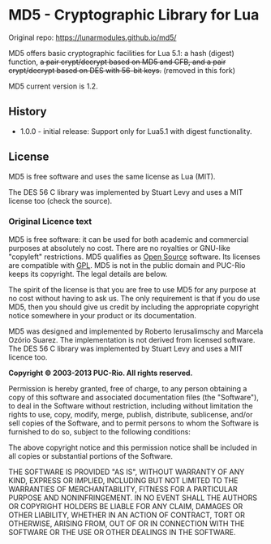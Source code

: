 # MD5 - Cryptographic Library for Lua

Original repo: https://lunarmodules.github.io/md5/

MD5 offers basic cryptographic facilities for Lua 5.1: a hash (digest)
function, ~~a pair crypt/decrypt based on MD5 and CFB, and a pair crypt/decrypt based on DES with 56-bit keys.~~ (removed in this fork)

MD5 current version is 1.2.

## History

* 1.0.0 - initial release: Support only for Lua5.1 with digest functionality.

## License

MD5 is free software and uses the same license as Lua (MIT). 

The DES 56 C library was implemented by Stuart Levy and uses a MIT license too (check the source).


### Original Licence text

MD5 is free software: it can be used for both academic and commercial
purposes at absolutely no cost. There are no royalties or GNU-like "copyleft"
restrictions. MD5 qualifies as [Open Source](http://www.opensource.org/docs/definition.html)
software. Its licenses are compatible with [GPL](http://www.gnu.org/licenses/gpl.html). MD5 is not in the public domain and PUC-Rio keeps its copyright. The legal details are below.

The spirit of the license is that you are free to use MD5 for any purpose at no cost without having to ask us. The only requirement is that if you do use MD5,
then you should give us credit by including the appropriate copyright notice
somewhere in your product or its documentation.

MD5 was designed and implemented by Roberto Ierusalimschy and Marcela Oz&oacute;rio Suarez. The implementation is not derived from licensed software. The DES 56 C library was implemented by Stuart Levy and uses a MIT licence too.

__Copyright &copy; 2003-2013 PUC-Rio.  All rights reserved.__

Permission is hereby granted, free of charge, to any person obtaining a copy
of this software and associated documentation files (the "Software"), to deal
in the Software without restriction, including without limitation the rights
to use, copy, modify, merge, publish, distribute, sublicense, and/or sell
copies of the Software, and to permit persons to whom the Software is
furnished to do so, subject to the following conditions:

The above copyright notice and this permission notice shall be included in
all copies or substantial portions of the Software.


THE SOFTWARE IS PROVIDED "AS IS", WITHOUT WARRANTY OF ANY KIND, EXPRESS OR
IMPLIED, INCLUDING BUT NOT LIMITED TO THE WARRANTIES OF MERCHANTABILITY,
FITNESS FOR A PARTICULAR PURPOSE AND NONINFRINGEMENT.  IN NO EVENT SHALL THE
AUTHORS OR COPYRIGHT HOLDERS BE LIABLE FOR ANY CLAIM, DAMAGES OR OTHER
LIABILITY, WHETHER IN AN ACTION OF CONTRACT, TORT OR OTHERWISE, ARISING FROM,
OUT OF OR IN CONNECTION WITH THE SOFTWARE OR THE USE OR OTHER DEALINGS IN
THE SOFTWARE.
